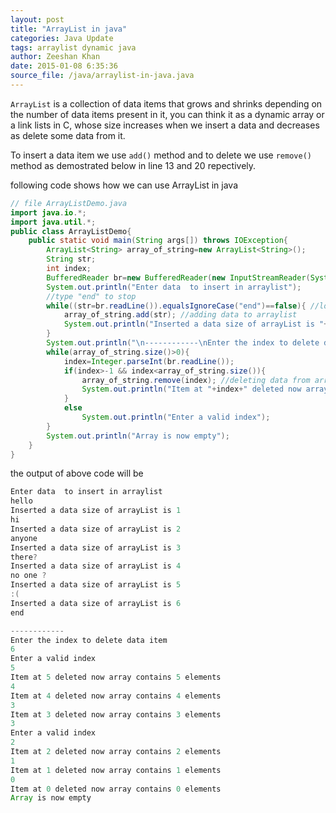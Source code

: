 ```yaml
---
layout: post
title: "ArrayList in java"
categories: Java Update
tags: arraylist dynamic java
author: Zeeshan Khan
date: 2015-01-08 6:35:36
source_file: /java/arraylist-in-java.java
---
```


`ArrayList` is a collection of data items that grows and shrinks depending on the number of data items present in it,
you can think it as a dynamic array or a link lists in C, whose size increases when we insert a data and decreases as delete some data from it.

To insert a data item we use `add()` method and to delete we use `remove()` method as demostrated below in line 13 and 20 repectively.

following code shows how we can use ArrayList in java

```java
// file ArrayListDemo.java
import java.io.*;
import java.util.*;
public class ArrayListDemo{
	public static void main(String args[]) throws IOException{
		ArrayList<String> array_of_string=new ArrayList<String>();
		String str;
		int index;
		BufferedReader br=new BufferedReader(new InputStreamReader(System.in));
		System.out.println("Enter data  to insert in arraylist");
		//type "end" to stop
		while((str=br.readLine()).equalsIgnoreCase("end")==false){ //loop ends when user types "end"
			array_of_string.add(str); //adding data to arraylist
			System.out.println("Inserted a data size of arrayList is "+array_of_string.size());
		}
		System.out.println("\n------------\nEnter the index to delete data item");
		while(array_of_string.size()>0){
			index=Integer.parseInt(br.readLine());
			if(index>-1 && index<array_of_string.size()){
				array_of_string.remove(index); //deleting data from arraylist
				System.out.println("Item at "+index+" deleted now array contains "+array_of_string.size()+" elements");
			}
			else
				System.out.println("Enter a valid index");
		}
		System.out.println("Array is now empty");
	}
}
```

the output of above code will be

```java
Enter data  to insert in arraylist
hello
Inserted a data size of arrayList is 1
hi
Inserted a data size of arrayList is 2
anyone
Inserted a data size of arrayList is 3
there?
Inserted a data size of arrayList is 4
no one ?
Inserted a data size of arrayList is 5
:(
Inserted a data size of arrayList is 6
end

------------
Enter the index to delete data item
6
Enter a valid index
5
Item at 5 deleted now array contains 5 elements
4
Item at 4 deleted now array contains 4 elements
3
Item at 3 deleted now array contains 3 elements
3
Enter a valid index
2
Item at 2 deleted now array contains 2 elements
1
Item at 1 deleted now array contains 1 elements
0
Item at 0 deleted now array contains 0 elements
Array is now empty
```
